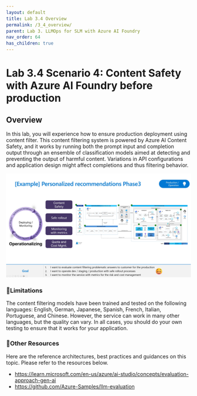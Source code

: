 ```yaml
---
layout: default
title: Lab 3.4 Overview
permalink: /3_4_overview/
parent: Lab 3. LLMOps for SLM with Azure AI Foundry
nav_order: 64
has_children: true
---
```


# Lab 3.4 Scenario 4: Content Safety with Azure AI Foundry before production

## Overview
In this lab, you will experience how to ensure production deployment using content filter. This content filtering system is powered by Azure AI Content Safety, and it works by running both the prompt input and completion output through an ensemble of classification models aimed at detecting and preventing the output of harmful content. Variations in API configurations and application design might affect completions and thus filtering behavior.


![LLMOps](images/operation_requirements.jpg)

### 🔨Limitations
The content filtering models have been trained and tested on the following languages: English, German, Japanese, Spanish, French, Italian, Portuguese, and Chinese. However, the service can work in many other languages, but the quality can vary. In all cases, you should do your own testing to ensure that it works for your application.

### 🥇Other Resources
Here are the reference architectures, best practices and guidances on this topic. Please refer to the resources below. 

- https://learn.microsoft.com/en-us/azure/ai-studio/concepts/evaluation-approach-gen-ai
- https://github.com/Azure-Samples/llm-evaluation
